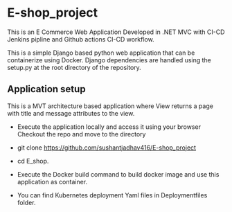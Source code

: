 # E-shop_project
This is an E Commerce Web Application Developed in .NET MVC  with CI-CD Jenkins pipline and Github actions CI-CD workflow.

This is a simple Django based python web application that can be containerize using Docker. Django dependencies are handled using the setup.py at the root directory of the repository.

## Application setup 
This is a MVT architecture based application where View returns a page with title and message attributes to the view.

- Execute the application locally and access it using your browser Checkout the repo and move to the directory

- git clone https://github.com/sushantjadhav416/E-shop_project

- cd E_shop.

- Execute the Docker build command to build docker image and use this application as container.
  
- You can find Kubernetes deployment Yaml files in Deploymentfiles folder.
